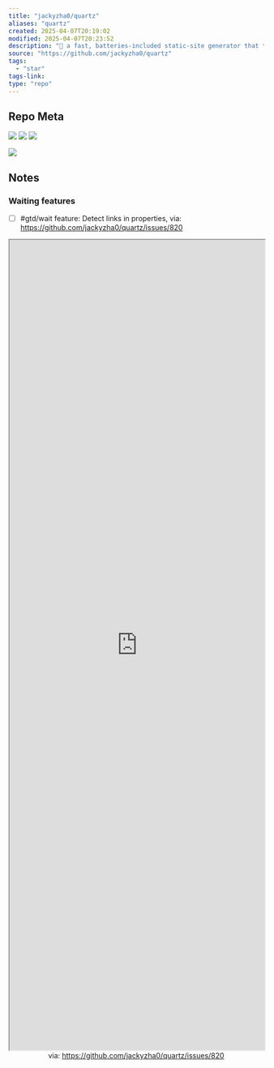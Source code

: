 ```yaml
---
title: "jackyzha0/quartz"
aliases: "quartz"
created: 2025-04-07T20:19:02
modified: 2025-04-07T20:23:52
description: "🌱 a fast, batteries-included static-site generator that transforms Markdown content into fully functional websites"
source: "https://github.com/jackyzha0/quartz"
tags:
  - "star"
tags-link:
type: "repo"
---
```


## Repo Meta

![](https://img.shields.io/github/stars/jackyzha0/quartz?style=for-the-badge&label=stars) ![](https://img.shields.io/github/repo-size/jackyzha0/quartz?style=for-the-badge&label=size) ![](https://img.shields.io/github/created-at/jackyzha0/quartz?style=for-the-badge&label=since)

[![](https://github-readme-stats.vercel.app/api/pin/?username=jackyzha0&repo=quartz&bg_color=00000000)](https://github.com/jackyzha0/quartz)

## Notes
### Waiting features

- [ ] #gtd/wait feature: Detect links in properties, via: https://github.com/jackyzha0/quartz/issues/820

<iframe src='https://github.com/jackyzha0/quartz/issues/820' style='height:40vh;width:100%' class='iframe-radius' allow='fullscreen'></iframe>
<center>via: <a href='https://github.com/jackyzha0/quartz/issues/820' target='_blank' class='external-link'>https://github.com/jackyzha0/quartz/issues/820</a></center>
